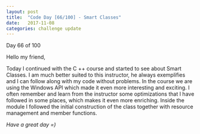 ```yaml
---
layout: post
title:  "Code Day [66/100] - Smart Classes"
date:   2017-11-08
categories: challenge update
---
```


Day 66 of 100

Hello my friend,

Today I continued with the C ++ course and started to see about Smart Classes. I am much better suited to this instructor, he always exemplifies and I can follow along with my code without problems. In the course we are using the Windows API which made it even more interesting and exciting. I often remember and learn from the instructor some optimizations that I have followed in some places, which makes it even more enriching. Inside the module I followed the initial construction of the class together with resource management and member functions.

_Have a great day =)_